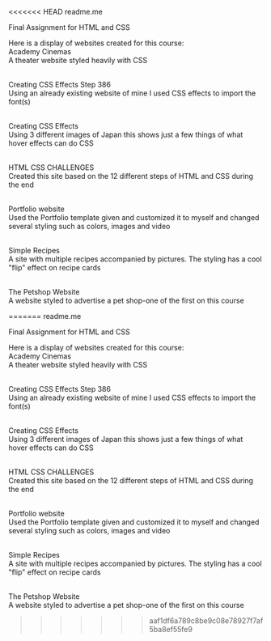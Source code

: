 <<<<<<< HEAD
readme.me

Final Assignment for HTML and CSS

Here is a display of websites created for this course:
  <br>Academy Cinemas<br>
  A theater website styled heavily with CSS
  
  <br>Creating CSS Effects Step 386<br>
  Using an already existing website of mine I used CSS effects to import the font(s)
  
  <br>Creating CSS Effects<br>
  Using 3 different images of Japan this shows just a few things of what hover effects can do
  CSS
  
  <br>HTML CSS CHALLENGES<br>
  Created this site based on the 12 different steps of HTML and CSS during the end
  
  <br>Portfolio website<br>
  Used the Portfolio template given and customized it to myself and changed several styling such as colors, images and video
  
  <br>Simple Recipes<br>
  A site with multiple recipes accompanied by pictures. The styling has a cool "flip" effect on recipe cards
  
  <br>The Petshop Website<br>
  A website styled to advertise a pet shop-one of the first on this course

  
=======
readme.me

Final Assignment for HTML and CSS

Here is a display of websites created for this course:
  <br>Academy Cinemas<br>
  A theater website styled heavily with CSS
  
  <br>Creating CSS Effects Step 386<br>
  Using an already existing website of mine I used CSS effects to import the font(s)
  
  <br>Creating CSS Effects<br>
  Using 3 different images of Japan this shows just a few things of what hover effects can do
  CSS
  
  <br>HTML CSS CHALLENGES<br>
  Created this site based on the 12 different steps of HTML and CSS during the end
  
  <br>Portfolio website<br>
  Used the Portfolio template given and customized it to myself and changed several styling such as colors, images and video
  
  <br>Simple Recipes<br>
  A site with multiple recipes accompanied by pictures. The styling has a cool "flip" effect on recipe cards
  
  <br>The Petshop Website<br>
  A website styled to advertise a pet shop-one of the first on this course

  
>>>>>>> aaf1df6a789c8be9c08e78927f7af5ba8ef55fe9
